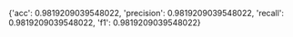 {'acc': 0.9819209039548022, 'precision': 0.9819209039548022, 'recall': 0.9819209039548022, 'f1': 0.9819209039548022}

